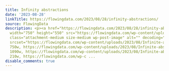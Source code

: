 ```yaml
---
title: Infinity abstractions
date: '2023-08-28'
linkTitle: https://flowingdata.com/2023/08/28/infinity-abstractions/
source: FlowingData
description: <p><a href="https://flowingdata.com/2023/08/28/infinity-abstractions/"><img
  width="750" height="550" src="https://flowingdata.com/wp-content/uploads/2023/08/Infinite-abstractions-750x550.png"
  class="attachment-medium size-medium wp-post-image" alt="" decoding="async" fetchpriority="high"
  srcset="https://flowingdata.com/wp-content/uploads/2023/08/Infinite-abstractions-750x550.png
  750w, https://flowingdata.com/wp-content/uploads/2023/08/Infinite-abstractions-1090x800.png
  1090w, https://flowingdata.com/wp-content/uploads/2023/08/Infinite-abstractions-210x154.png
  210w, https://flowingdata.com/wp-c ...
disable_comments: true
---
```

<p><a href="https://flowingdata.com/2023/08/28/infinity-abstractions/"><img width="750" height="550" src="https://flowingdata.com/wp-content/uploads/2023/08/Infinite-abstractions-750x550.png" class="attachment-medium size-medium wp-post-image" alt="" decoding="async" fetchpriority="high" srcset="https://flowingdata.com/wp-content/uploads/2023/08/Infinite-abstractions-750x550.png 750w, https://flowingdata.com/wp-content/uploads/2023/08/Infinite-abstractions-1090x800.png 1090w, https://flowingdata.com/wp-content/uploads/2023/08/Infinite-abstractions-210x154.png 210w, https://flowingdata.com/wp-c ...
